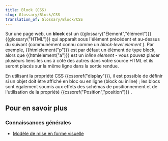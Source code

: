 ```yaml
---
title: Block (CSS)
slug: Glossary/Block/CSS
translation_of: Glossary/Block/CSS
---
```


Sur une page web, un **block** est un {{glossary("Element","élément")}} {{glossary("HTML")}} qui apparaît sous l'élément précédent et au-dessus du suivant (communément connu comme un _block-level element_ ). Par exemple, {{htmlelement("p")}} est par défaut un élément de type block, alors que {{htmlelement("a")}} est un _inline element -_ vous pouvez placer plusieurs liens les uns à côté des autres dans votre source HTML et ils seront placés sur la même ligne dans la sortie rendue.

En utilisant la propriété CSS {{cssxref("display")}}, il est possible de définir si un objet doit être affiché en bloc ou en ligne (block ou inline) ; les blocs sont également soumis aux effets des schémas de positionnement et de l'utilisation de la propriété {{cssxref("Position","position")}} .

## Pour en savoir plus

### Connaissances générales

- [Modèle de mise en forme visuelle](/fr/docs/Web/CSS/Mod%C3%A8le_de_mise_en_forme_visuelle)
